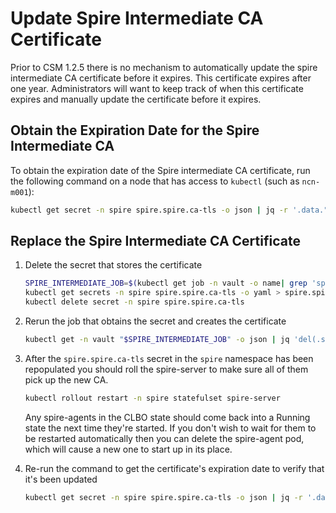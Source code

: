 # Update Spire Intermediate CA Certificate

Prior to CSM 1.2.5 there is no mechanism to automatically update the spire
intermediate CA certificate before it expires. This certificate expires after
one year. Administrators will want to keep track of when this certificate
expires and manually update the certificate before it expires.

## Obtain the Expiration Date for the Spire Intermediate CA

To obtain the expiration date of the Spire intermediate CA certificate, run the
following command on a node that has access to `kubectl` (such as `ncn-m001`):

```bash
kubectl get secret -n spire spire.spire.ca-tls -o json | jq -r '.data."tls.crt" | @base64d' | openssl x509 -noout -enddate
```

## Replace the Spire Intermediate CA Certificate

1. Delete the secret that stores the certificate

   ```bash
   SPIRE_INTERMEDIATE_JOB=$(kubectl get job -n vault -o name| grep 'spire-intermediate' | tail -n1)
   kubectl get secrets -n spire spire.spire.ca-tls -o yaml > spire.spire.ca-tls.yaml.bak
   kubectl delete secret -n spire spire.spire.ca-tls
   ```

1. Rerun the job that obtains the secret and creates the certificate

   ```bash
   kubectl get -n vault "$SPIRE_INTERMEDIATE_JOB" -o json | jq 'del(.spec.selector,.spec.template.metadata.labels)' | kubectl replace --force -f -
   ```

1. After the `spire.spire.ca-tls` secret in the `spire` namespace has been
   repopulated you should roll the spire-server to make sure all of them pick up
   the new CA.

   ```bash
   kubectl rollout restart -n spire statefulset spire-server
   ```

   Any spire-agents in the CLBO state should come back into a Running state the
   next time they're started. If you don't wish to wait for them to be restarted
   automatically then you can delete the spire-agent pod, which will cause a new
   one to start up in its place.

1. Re-run the command to get the certificate's expiration date to verify that
   it's been updated

   ```bash
   kubectl get secret -n spire spire.spire.ca-tls -o json | jq -r '.data."tls.crt" | @base64d' | openssl x509 -noout -enddate
   ```
